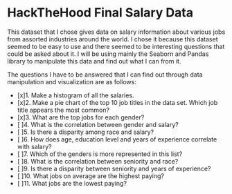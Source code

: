 # HackTheHood Final Salary Data

This dataset that I chose gives data on salary information about various jobs from assorted industries around the world. 
I chose it because this dataset seemed to be easy to use and there seemed to be interesting questions that could be asked about it.
I will be using mainly the Seaborn and Pandas library to manipulate this data and find out what I can from it.

The questions I have to be answered that I can find out through data manipulation and visualization are as follows:
    
- [x]1. Make a histogram of all the salaries.
- [x]2. Make a pie chart of the top 10 job titles in the data set. Which job title appears the most common?
- [x]3. What are the top jobs for each gender?
- [ ]4. What is the correlation between gender and salary?
- [ ]5. Is there a disparity among race and salary?
- [ ]6. How does age, education level and years of experience correlate with salary?
- [ ]7. Which of the genders is more represented in this list?
- [ ]8. What is the correlation between seniority and race?
- [ ]9. Is there a disparity between seniority and years of experience?
- [ ]10. What jobs on average are the highest paying?
- [ ]11. What jobs are the lowest paying?


